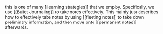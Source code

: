 this is one of many [[learning strategies]] that we employ. Specifically, we use [[Bullet Journaling]] to take notes effectively. This mainly just describes how to effectively take notes by using [[fleeting notes]] to take down preliminary information, and then move onto [[permanent notes]] afterwards.